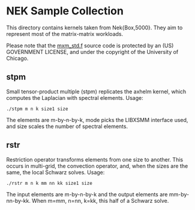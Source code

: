 # NEK Sample Collection

This directory contains kernels taken from Nek{Box,5000}. They aim to represent most of the matrix-matrix workloads.

Please note that the [mxm_std.f](https://github.com/hfp/libxsmm/blob/master/samples/nek/mxm_std.f) source code is protected by an (US) GOVERNMENT LICENSE, and under the copyright of the University of Chicago.

## stpm
Small tensor-product multiple (stpm) replicates the axhelm kernel, which computes the Laplacian with spectral elements.
Usage:

```
./stpm m n k size1 size
```

The elements are m-by-n-by-k, mode picks the LIBXSMM interface used, and size scales the number of spectral elements.

## rstr
Restriction operator transforms elements from one size to another. This occurs in multi-grid, the convection operator, and, when the sizes are the same, the local Schwarz solves. Usage:

```
./rstr m n k mm nn kk size1 size
```

The input elements are m-by-n-by-k and the output elements are mm-by-nn-by-kk. When m=mm, n=nn, k=kk, this half of a Schwarz solve.
